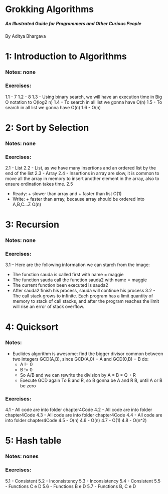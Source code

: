 # Grokking Algorithms
##### An Illustrated Guide for Programmers and Other Curious People

By Aditya Bhargava


# 1: Introduction to Algorithms
### Notes: none
### Exercises:
1.1 - 7
1.2 - 8
1.3 - Using binary search, we will have an execution time in Big O notation to O(log2 n)
1.4 - To search in all list we gonna have O(n)
1.5 - To search in all list we gonna have O(n)
1.6 - O(n)

# 2: Sort by Selection
### Notes: none
### Exercises:
2.1 - List
2.2 - List, as we have many insertions and an ordered list by the end of the list
2.3 - Array
2.4 - Insertions in array are slow, it is common to move all the array in memory to insert another element in the array, also to ensure ordination takes time.
2.5  
  - Ready: + slower than array and + faster than list O(1)
  - Write: + faster than array, because array should be ordered into A,B,C...Z O(n)

# 3: Recursion
### Notes: none
### Exercises:
3.1 – Here are the following information we can starch from the image:
- The function sauda is called first with name = maggie
- The function sauda call the function sauda2 with name = maggie
- The current function been executed is sauda2
- After sauda2 finish his process, sauda will continue his process
3.2 - The call stack grows to infinite. Each program has a limit quantity of memory to stack of call stacks, and after the program reaches the limit will rise an error of stack overflow.
# 4: Quicksort
### Notes: 
- Euclides algorithm is awesome: find the bigger divisor common between two integers GCD(A,B), since GCD(A,0) = A and GCD(0,B) = B do:
  - A != 0
  - B != 0
  - So A/B and we can rewrite the division by A = B * Q + R
  - Execute GCD again To B and R, so B gonna be A and R B, until A or B be zero
### Exercises:
4.1 - All code are into folder chapter4Code
4.2 - All code are into folder chapter4Code
4.3 - All code are into folder chapter4Code
4.4 - All code are into folder chapter4Code
4.5 - O(n)
4.6 - O(n)
4.7 - O(1)
4.8 - O(n^2)
# 5: Hash table
### Notes: nones
### Exercises:
5.1 - Consistent
5.2 - Inconsistency
5.3 - Inconsistency
5.4 - Consistent
5.5 - Functions C e D
5.6 - Functions B e D
5.7 - Functions B, C e D
